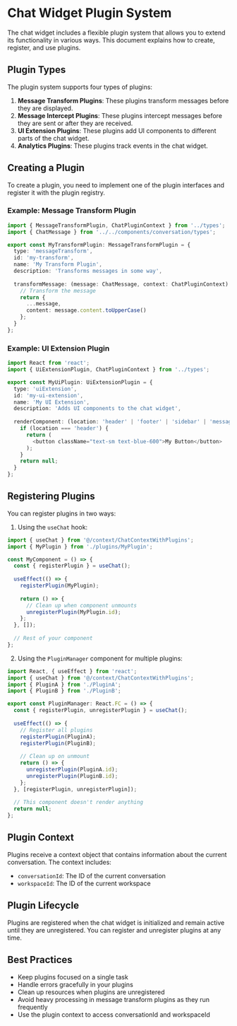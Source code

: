 
# Chat Widget Plugin System

The chat widget includes a flexible plugin system that allows you to extend its functionality in various ways. This document explains how to create, register, and use plugins.

## Plugin Types

The plugin system supports four types of plugins:

1. **Message Transform Plugins**: These plugins transform messages before they are displayed.
2. **Message Intercept Plugins**: These plugins intercept messages before they are sent or after they are received.
3. **UI Extension Plugins**: These plugins add UI components to different parts of the chat widget.
4. **Analytics Plugins**: These plugins track events in the chat widget.

## Creating a Plugin

To create a plugin, you need to implement one of the plugin interfaces and register it with the plugin registry.

### Example: Message Transform Plugin

```typescript
import { MessageTransformPlugin, ChatPluginContext } from '../types';
import { ChatMessage } from '../../components/conversation/types';

export const MyTransformPlugin: MessageTransformPlugin = {
  type: 'messageTransform',
  id: 'my-transform',
  name: 'My Transform Plugin',
  description: 'Transforms messages in some way',
  
  transformMessage: (message: ChatMessage, context: ChatPluginContext) => {
    // Transform the message
    return {
      ...message,
      content: message.content.toUpperCase()
    };
  }
};
```

### Example: UI Extension Plugin

```typescript
import React from 'react';
import { UiExtensionPlugin, ChatPluginContext } from '../types';

export const MyUiPlugin: UiExtensionPlugin = {
  type: 'uiExtension',
  id: 'my-ui-extension',
  name: 'My UI Extension',
  description: 'Adds UI components to the chat widget',
  
  renderComponent: (location: 'header' | 'footer' | 'sidebar' | 'messageActions', context: ChatPluginContext) => {
    if (location === 'header') {
      return (
        <button className="text-sm text-blue-600">My Button</button>
      );
    }
    return null;
  }
};
```

## Registering Plugins

You can register plugins in two ways:

1. Using the `useChat` hook:

```typescript
import { useChat } from '@/context/ChatContextWithPlugins';
import { MyPlugin } from './plugins/MyPlugin';

const MyComponent = () => {
  const { registerPlugin } = useChat();
  
  useEffect(() => {
    registerPlugin(MyPlugin);
    
    return () => {
      // Clean up when component unmounts
      unregisterPlugin(MyPlugin.id);
    };
  }, []);
  
  // Rest of your component
};
```

2. Using the `PluginManager` component for multiple plugins:

```typescript
import React, { useEffect } from 'react';
import { useChat } from '@/context/ChatContextWithPlugins';
import { PluginA } from './PluginA';
import { PluginB } from './PluginB';

export const PluginManager: React.FC = () => {
  const { registerPlugin, unregisterPlugin } = useChat();
  
  useEffect(() => {
    // Register all plugins
    registerPlugin(PluginA);
    registerPlugin(PluginB);
    
    // Clean up on unmount
    return () => {
      unregisterPlugin(PluginA.id);
      unregisterPlugin(PluginB.id);
    };
  }, [registerPlugin, unregisterPlugin]);
  
  // This component doesn't render anything
  return null;
};
```

## Plugin Context

Plugins receive a context object that contains information about the current conversation. The context includes:

- `conversationId`: The ID of the current conversation
- `workspaceId`: The ID of the current workspace

## Plugin Lifecycle

Plugins are registered when the chat widget is initialized and remain active until they are unregistered. You can register and unregister plugins at any time.

## Best Practices

- Keep plugins focused on a single task
- Handle errors gracefully in your plugins
- Clean up resources when plugins are unregistered
- Avoid heavy processing in message transform plugins as they run frequently
- Use the plugin context to access conversationId and workspaceId
